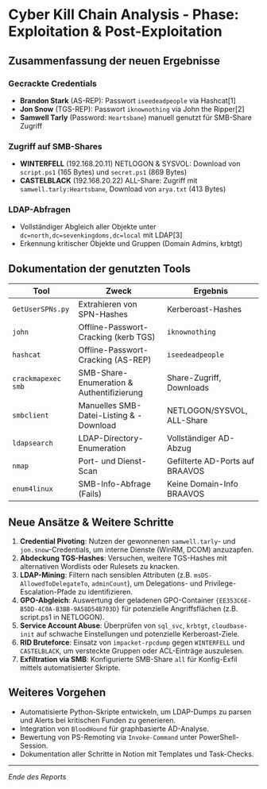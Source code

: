 # Cyber Kill Chain Analysis - Phase: Exploitation & Post-Exploitation

## Zusammenfassung der neuen Ergebnisse

### Gecrackte Credentials
- **Brandon Stark** (AS-REP): Passwort `iseedeadpeople` via Hashcat[1]
- **Jon Snow** (TGS-REP): Passwort `iknownothing` via John the Ripper[2]
- **Samwell Tarly** (Password: `Heartsbane`) manuell genutzt für SMB-Share Zugriff

### Zugriff auf SMB-Shares
- **WINTERFELL** (192.168.20.11) NETLOGON & SYSVOL: Download von `script.ps1` (165 Bytes) und `secret.ps1` (869 Bytes)
- **CASTELBLACK** (192.168.20.22) ALL-Share: Zugriff mit `samwell.tarly:Heartsbane`, Download von `arya.txt` (413 Bytes)

### LDAP-Abfragen
- Vollständiger Abgleich aller Objekte unter `dc=north,dc=sevenkingdoms,dc=local` mit LDAP[3]
- Erkennung kritischer Objekte und Gruppen (Domain Admins, krbtgt)

## Dokumentation der genutzten Tools

| Tool                   | Zweck                                      | Ergebnis                          |
|------------------------|--------------------------------------------|-----------------------------------|
| `GetUserSPNs.py`       | Extrahieren von SPN-Hashes                 | Kerberoast-Hashes                 |
| `john`                 | Offline-Passwort-Cracking (kerb TGS)       | `iknownothing`                    |
| `hashcat`              | Offline-Passwort-Cracking (AS-REP)         | `iseedeadpeople`                  |
| `crackmapexec smb`     | SMB-Share-Enumeration & Authentifizierung   | Share-Zugriff, Downloads          |
| `smbclient`            | Manuelles SMB-Datei-Listing & -Download    | NETLOGON/SYSVOL, ALL-Share        |
| `ldapsearch`           | LDAP-Directory-Enumeration                 | Vollständiger AD-Abzug            |
| `nmap`                 | Port- und Dienst-Scan                      | Gefilterte AD-Ports auf BRAAVOS    |
| `enum4linux`           | SMB-Info-Abfrage (Fails)                   | Keine Domain-Info BRAAVOS         |

## Neue Ansätze & Weitere Schritte

1. **Credential Pivoting**: Nutzen der gewonnenen `samwell.tarly`- und `jon.snow`-Credentials, um interne Dienste (WinRM, DCOM) anzuzapfen.
2. **Abdeckung TGS-Hashes**: Versuchen, weitere TGS-Hashes mit alternativen Wordlists oder Rulesets zu knacken.
3. **LDAP-Mining**: Filtern nach sensiblen Attributen (z.B. `msDS-AllowedToDelegateTo`, `adminCount`), um Delegations- und Privilege-Escalation-Pfade zu identifizieren.
4. **GPO-Abgleich**: Auswertung der geladenen GPO-Container `{EE353C6E-B5DD-4C0A-B3BB-9A58D54B703D}` für potenzielle Angriffsflächen (z.B. script.ps1 in NETLOGON).
5. **Service Account Abuse**: Überprüfen von `sql_svc`, `krbtgt`, `cloudbase-init` auf schwache Einstellungen und potenzielle Kerberoast-Ziele.
6. **RID Bruteforce**: Einsatz von `impacket-rpcdump` gegen `WINTERFELL` und `CASTELBLACK`, um versteckte Gruppen oder ACL-Einträge auszulesen.
7. **Exfiltration via SMB**: Konfigurierte SMB-Share `all` für Konfig-Exfil mittels automatisierter Skripte.

## Weiteres Vorgehen

- Automatisierte Python-Skripte entwickeln, um LDAP-Dumps zu parsen und Alerts bei kritischen Funden zu generieren.
- Integration von `BloodHound` für graphbasierte AD-Analyse.
- Bewertung von PS-Remoting via `Invoke-Command` unter PowerShell-Session.
- Dokumentation aller Schritte in Notion mit Templates und Task-Checks.

---
*Ende des Reports*